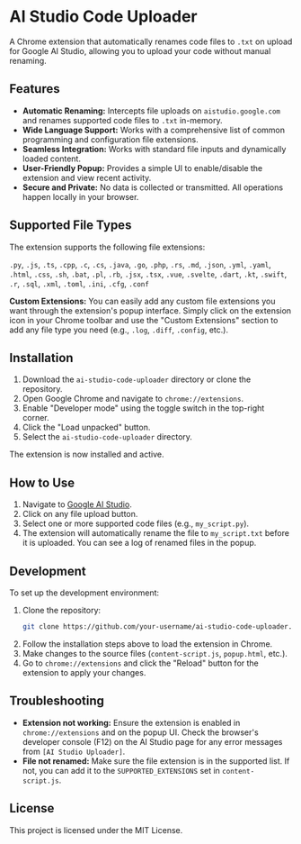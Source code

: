 # AI Studio Code Uploader

A Chrome extension that automatically renames code files to `.txt` on upload for Google AI Studio, allowing you to upload your code without manual renaming.

## Features

- **Automatic Renaming:** Intercepts file uploads on `aistudio.google.com` and renames supported code files to `.txt` in-memory.
- **Wide Language Support:** Works with a comprehensive list of common programming and configuration file extensions.
- **Seamless Integration:** Works with standard file inputs and dynamically loaded content.
- **User-Friendly Popup:** Provides a simple UI to enable/disable the extension and view recent activity.
- **Secure and Private:** No data is collected or transmitted. All operations happen locally in your browser.

## Supported File Types

The extension supports the following file extensions:

`.py`, `.js`, `.ts`, `.cpp`, `.c`, `.cs`, `.java`, `.go`, `.php`, `.rs`, `.md`, `.json`, `.yml`, `.yaml`, `.html`, `.css`, `.sh`, `.bat`, `.pl`, `.rb`, `.jsx`, `.tsx`, `.vue`, `.svelte`, `.dart`, `.kt`, `.swift`, `.r`, `.sql`, `.xml`, `.toml`, `.ini`, `.cfg`, `.conf`

**Custom Extensions:** You can easily add any custom file extensions you want through the extension's popup interface. Simply click on the extension icon in your Chrome toolbar and use the "Custom Extensions" section to add any file type you need (e.g., `.log`, `.diff`, `.config`, etc.).

## Installation

1.  Download the `ai-studio-code-uploader` directory or clone the repository.
2.  Open Google Chrome and navigate to `chrome://extensions`.
3.  Enable "Developer mode" using the toggle switch in the top-right corner.
4.  Click the "Load unpacked" button.
5.  Select the `ai-studio-code-uploader` directory.

The extension is now installed and active.

## How to Use

1.  Navigate to [Google AI Studio](https://aistudio.google.com/).
2.  Click on any file upload button.
3.  Select one or more supported code files (e.g., `my_script.py`).
4.  The extension will automatically rename the file to `my_script.txt` before it is uploaded. You can see a log of renamed files in the popup.

## Development

To set up the development environment:

1.  Clone the repository:
    ```bash
    git clone https://github.com/your-username/ai-studio-code-uploader.git
    ```
2.  Follow the installation steps above to load the extension in Chrome.
3.  Make changes to the source files (`content-script.js`, `popup.html`, etc.).
4.  Go to `chrome://extensions` and click the "Reload" button for the extension to apply your changes.

## Troubleshooting

-   **Extension not working:** Ensure the extension is enabled in `chrome://extensions` and on the popup UI. Check the browser's developer console (F12) on the AI Studio page for any error messages from `[AI Studio Uploader]`.
-   **File not renamed:** Make sure the file extension is in the supported list. If not, you can add it to the `SUPPORTED_EXTENSIONS` set in `content-script.js`.

## License

This project is licensed under the MIT License.